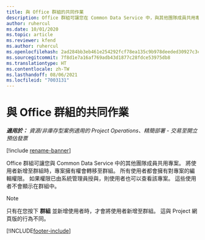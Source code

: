 ```yaml
---
title: 與 Office 群組的共同作業
description: Office 群組可讓您在 Common Data Service 中，與其他團隊成員共用專案。
author: ruhercul
ms.date: 10/01/2020
ms.topic: article
ms.reviewer: kfend
ms.author: ruhercul
ms.openlocfilehash: 2ad284bb3eb461e254292fcf78ea135c9b978deeded30927c3c442afc2ec0b7e
ms.sourcegitcommit: 7f8d1e7a16af769adb43d1877c28fdce53975db8
ms.translationtype: HT
ms.contentlocale: zh-TW
ms.lasthandoff: 08/06/2021
ms.locfileid: "7003131"
---
```

# <a name="collaboration-with-office-groups"></a>與 Office 群組的共同作業

_**適用於：** 資源/非庫存型案例適用的 Project Operations、精簡部署 - 交易至開立預估發票_

[!include [rename-banner](~/includes/cc-data-platform-banner.md)]

Office 群組可讓您與 Common Data Service 中的其他團隊成員共用專案。 將使用者新增至群組時，專案擁有權會轉移至群組。 所有使用者都會擁有對專案的編輯權限。 如果權限已由系統管理員授與，則使用者也可以查看該專案。 這些使用者不會顯示在群組中。

> [!NOTE] 
> 只有在您按下 **群組** 並新增使用者時，才會將使用者新增至群組。 這與 Project 網頁版的行為不同。 



[!INCLUDE[footer-include](../includes/footer-banner.md)]